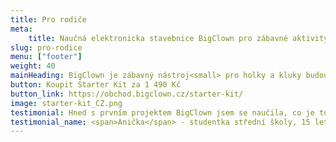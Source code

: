```yaml
---
title: Pro rodiče
meta:
    title: Naučná elektronicka stavebnice BigClown pro zábavné aktivity s dětmi
slug: pro-rodice
menu: ["footer"]
weight: 40
mainHeading: BigClown je zábavný nástroj<small> pro holky a kluky budoucnosti!</small>
button: Koupit Starter Kit za 1 490 Kč
button_link: https://obchod.bigclown.cz/starter-kit/
image: starter-kit_CZ.png
testimonial: Hned s prvním projektem BigClown jsem se naučila, co je to akcelerometr, že jej mám v telefonu a jak se dá použít ve výrobní firmě. Zahráli jsme si IoT káču.
testimonial_name: <span>Anička</span> - studentka střední školy, 15 let
---
```

